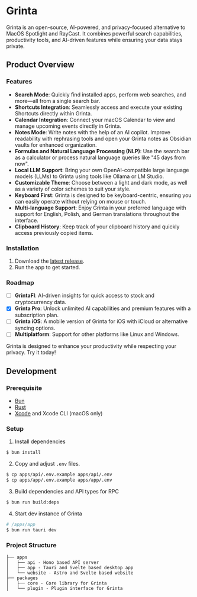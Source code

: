 # Grinta

Grinta is an open-source, AI-powered, and privacy-focused alternative to MacOS Spotlight and RayCast. It combines powerful search capabilities, productivity tools, and AI-driven features while ensuring your data stays private.

## Product Overview

### Features

- **Search Mode**: Quickly find installed apps, perform web searches, and more—all from a single search bar.
- **Shortcuts Integration**: Seamlessly access and execute your existing Shortcuts directly within Grinta.
- **Calendar Integration**: Connect your macOS Calendar to view and manage upcoming events directly in Grinta.
- **Notes Mode**: Write notes with the help of an AI copilot. Improve readability with rephrasing tools and open your Grinta notes as Obsidian vaults for enhanced organization.
- **Formulas and Natural Language Processing (NLP)**: Use the search bar as a calculator or process natural language queries like "45 days from now".
- **Local LLM Support**: Bring your own OpenAI-compatible large language models (LLMs) to Grinta using tools like Ollama or LM Studio.
- **Customizable Theme**: Choose between a light and dark mode, as well as a variety of color schemes to suit your style.
- **Keyboard First**: Grinta is designed to be keyboard-centric, ensuring you can easily operate without relying on mouse or touch.
- **Multi-language Support**: Enjoy Grinta in your preferred language with support for English, Polish, and German translations throughout the interface.
- **Clipboard History**: Keep track of your clipboard history and quickly access previously copied items.

### Installation

1. Download the [latest release](https://github.com/getgrinta/grinta/releases/latest).
2. Run the app to get started.

### Roadmap

- [ ] **GrintaFI**: AI-driven insights for quick access to stock and cryptocurrency data.
- [x] **Grinta Pro**: Unlock unlimited AI capabilities and premium features with a subscription plan.
- [ ] **Grinta iOS**: A mobile version of Grinta for iOS with iCloud or alternative syncing options.
- [ ] **Multiplatform**: Support for other platforms like Linux and Windows.

Grinta is designed to enhance your productivity while respecting your privacy. Try it today!

## Development

### Prerequisite

- [Bun](https://bun.sh)
- [Rust](https://www.rust-lang.org/)
- [Xcode](https://developer.apple.com/xcode/) and Xcode CLI (macOS only)

### Setup

1. Install dependencies

```sh
$ bun install
```

2. Copy and adjust `.env` files.

```sh
$ cp apps/api/.env.example apps/api/.env
$ cp apps/app/.env.example apps/app/.env
```

3. Build dependencies and API types for RPC

```sh
$ bun run build:deps
```

4. Start dev instance of Grinta

```sh
# /apps/app
$ bun run tauri dev
```

### Project Structure

```
├── apps
│   ├── api - Hono based API server
│   ├── app - Tauri and Svelte based desktop app
│   └── website - Astro and Svelte based website
├── packages
│   ├── core - Core library for Grinta
│   └── plugin - Plugin interface for Grinta
```